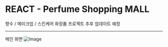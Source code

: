 # REACT - Perfume Shopping MALL # 

향수 / 메이크업 / 스킨케어 화장품 프로젝트 추후 업데이트 예정
<hr />

메인 화면 
![Image](https://github.com/user-attachments/assets/6c780a16-b140-4a28-9a55-88453f882f93)
